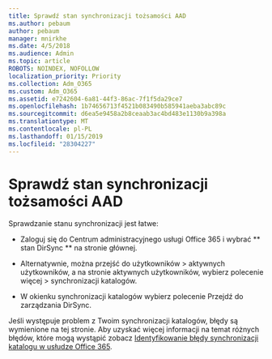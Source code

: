 ```yaml
---
title: Sprawdź stan synchronizacji tożsamości AAD
ms.author: pebaum
author: pebaum
manager: mnirkhe
ms.date: 4/5/2018
ms.audience: Admin
ms.topic: article
ROBOTS: NOINDEX, NOFOLLOW
localization_priority: Priority
ms.collection: Adm_O365
ms.custom: Adm_O365
ms.assetid: e7242604-6a81-44f3-86ac-7f1f5da29ce7
ms.openlocfilehash: 1b74656713f4521b083490b585941aeba3abc89c
ms.sourcegitcommit: d6ea5e9458a2b8ceaab3ac4bd483e1130b9a398a
ms.translationtype: MT
ms.contentlocale: pl-PL
ms.lasthandoff: 01/15/2019
ms.locfileid: "28304227"
---
```

# <a name="check-aad-identity-sync-status"></a>Sprawdź stan synchronizacji tożsamości AAD

Sprawdzanie stanu synchronizacji jest łatwe: 
  
- Zaloguj się do Centrum administracyjnego usługi Office 365 i wybrać ** stan DirSync ** na stronie głównej. 
    
- Alternatywnie, można przejść do użytkowników \> aktywnych użytkowników, a na stronie aktywnych użytkowników, wybierz polecenie więcej \> synchronizacji katalogów.
    
- W okienku synchronizacji katalogów wybierz polecenie Przejdź do zarządzania DirSync. 
    
Jeśli występuje problem z Twoim synchronizacji katalogów, błędy są wymienione na tej stronie. Aby uzyskać więcej informacji na temat różnych błędów, które mogą wystąpić zobacz [Identyfikowanie błędy synchronizacji katalogu w usłudze Office 365](https://support.office.com/article/b4fc07a5-97ea-4ca6-9692-108acab74067).
  

